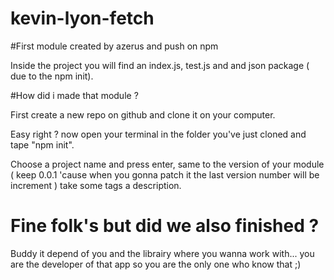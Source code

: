 # kevin-lyon-fetch

#First module created by azerus and push on npm

Inside the project you will find an index.js, test.js and and json package ( due to the npm init).

#How did i made that module ?

First create a new repo on github and clone it on your computer.

Easy right ? now open your terminal in the folder you've just cloned and tape "npm init".

Choose a project name and press enter, same to the version of your module ( keep 0.0.1 'cause when you gonna patch it the last version number will be increment ) take some tags a description.

# Fine folk's but did we also finished ?

Buddy it depend of you and the librairy where you wanna work with... you are the developer of that app so you are the only one who know that ;)
